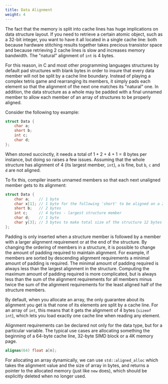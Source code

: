```yaml
---
title: Data Alignment
weight: 4
---
```


The fact that the memory is split into cache lines has huge implications on data structure layout. If you need to retrieve a certain atomic object, such as a 32-bit integer, you want to have it all located in a single cache line: both because hardware stitching results together takes precious transistor space and because retrieving 2 cache lines is slow and increases memory bandwidth. The "natural" alignment of `int` is 4 bytes.

For this reason, in C and most other programming languages structures by default pad structures with blank bytes in order to insure that every data member will not be split by a cache line boundary. Instead of playing a complex tetris game and rearranging its members, it simply pads each element so that the alignment of the next one matches its "natural" one. In addition, the data structure as a whole may be padded with a final unnamed member to allow each member of an array of structures to be properly aligned.

Consider the following toy example:

```cpp
struct Data {
    char a;
    short b;
    int c;
    char d;
};
```

When stored succinctly, it needs a total of $1 + 2 + 4 + 1 = 8$ bytes per instance, but doing so raises a few issues. Assuming that the whole structure has alignment of 4 (its largest member, `int`), `a` is fine, but `b`, `c` and `d` are not aligned.

To fix this, compiler inserts unnamed members so that each next unaligned member gets to its alignment:

```cpp
struct Data {
    char a;    // 1 byte
    char x[1]; // 1 byte for the following 'short' to be aligned on a 2 byte boundary
    short b;   // 2 bytes 
    int c;     // 4 bytes - largest structure member
    char d;    // 1 byte
    char y[3]; // 3 bytes to make total size of the structure 12 bytes (divisible by 4)
};
```

Padding is only inserted when a structure member is followed by a member with a larger alignment requirement or at the end of the structure. By changing the ordering of members in a structure, it is possible to change the amount of padding required to maintain alignment. For example, if members are sorted by descending alignment requirements a minimal amount of padding is required. The minimal amount of padding required is always less than the largest alignment in the structure. Computing the maximum amount of padding required is more complicated, but is always less than the sum of the alignment requirements for all members minus twice the sum of the alignment requirements for the least aligned half of the structure members.

By default, when you allocate an array, the only guarantee about its alignment you get is that none of its elements are split by a cache line. For an array of `int`, this means that it gets the alignment of 4 bytes (`sizeof int`), which lets you load exactly one cache line when reading any element.

Alignment requirements can be declared not only for the data type, but for a particular variable. The typical use cases are allocating something the beginning of a 64-byte cache line, 32-byte SIMD block or a 4K memory page.

```cpp
alignas(64) float a[n];
```

For allocating an array dynamically, we can use `std::aligned_alloc` which takes the alignment value and the size of array in bytes, and returns a pointer to the allocated memory (just like `new` does), which should be explicitly deleted when no longer used.
